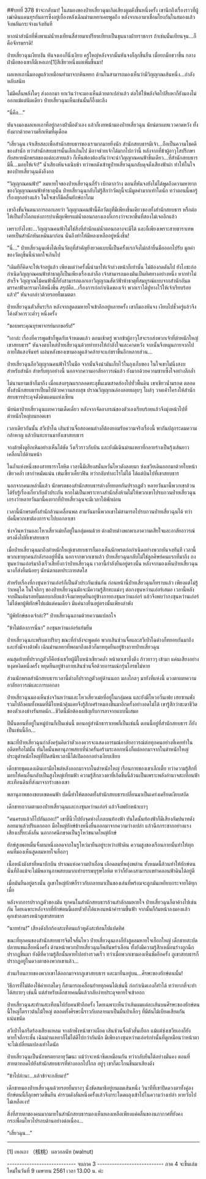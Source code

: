 ##บทที่ 378 ข้าจะกลับมา!
ในสมองของป๋ายเสี่ยวฉุนเกิดเสียงตูมดังขึ้นหนึ่งครั้ง เขานึกถึงเรื่องราวที่ผู้เฒ่าดินแดนทุรกันดารซึ่งอยู่เบื้องหลังเฉินม่านเหยาเคยพูดถึง หลังจากเอามาเชื่อมโยงกันในสมองแล้วจึงพลันกระจ่างแจ้งทันที

หากนำสำนักที่พึ่งพาแม่น้ำทงเทียนสี่สายมาเปรียบเทียบเป็นขุนนางฝ่ายราชการ ถ้าเช่นนั้นเทียนจุน...ก็คือจักรพรรดิ!

ป๋ายเสี่ยวฉุนเงียบงัน หันจงเองก็นิ่งเงียบ ครู่ใหญ่หลังจากนั้นหันจงก็ลุกขึ้นยืน เมื่อยกมือขวาขึ้น กลางฝ่ามือของเขาก็มีเหอเถา[1]สีเขียวหนึ่งผลเพิ่มขึ้นมา!

ผลเหอเถานี้มองดูแล้วเหมือนทำมาจากหินหยก ด้านในสามารถมองเห็นว่ามีวิญญาณเส้นหนึ่ง...กำลังหลับสนิท

ไม่มีคลื่นพลังใดๆ ส่งออกมา ยกเว้นว่าจะมองเห็นด้วยตาเปล่าแล้ว ต่อให้ใช้พลังจิตไปสืบหาก็ยังมองไม่ออกแม้แต่นิดเดียว ป๋ายเสี่ยวฉุนเห็นเช่นนั้นก็อึ้งตะลึง

“นี่คือ...”

หันจงมองผลเหอเถาที่อยู่กลางฝ่ามือตัวเอง แล้วก็เงยหน้ามองป๋ายเสี่ยวฉุน นัยน์ตาเผยแววคาดหวัง ทั้งยังมากด้วยความฮึกเหิมที่ดุเดือด

“เสี่ยวฉุน เจ้าเสียสละเพื่อสำนักสยบธารของเรามากมายยิ่งนัก สำนักสยบธารมีเจ้า...ถือเป็นความโชคดีของสำนัก ทว่าสำนักสยบธารนั้นเล็กเกินไป มิอาจช่วยเจ้าได้มากไปกว่านี้ หลังจากที่ข้าผู้อาวุโสปรึกษากับสหายนักพรตของแต่ละสายแล้ว ก็เห็นพ้องต้องกันว่าจะนำวิญญาณคนฟ้าชิ้นเดียว...ที่สำนักสยบธารมีนี้...มอบให้เจ้า!” น้ำเสียงหันจงเนิบช้า ทว่าพอดังเข้าหูป๋ายเสี่ยวฉุนกลับดุจดั่งเสียงฟ้าผ่า ทำให้ในใจของป๋ายเสี่ยวฉุนดังอึงอล

“วิญญาณคนฟ้า!” ลมหายใจของป๋ายเสี่ยวฉุนถี่รัว เบิกตากว้าง ตอนที่หันจงยังไม่ได้พูดถึงความหายากของวิญญาณคนฟ้าห้าธาตุนั้น ป๋ายเสี่ยวฉุนกลับไม่รู้สึกว่าวัตถุนี้จะมีมูลค่ามากเท่าใดนัก ทว่าตอนนี้พอรู้เรื่องทุกอย่างแล้ว ในใจเขาก็มีคลื่นยักษ์ถาโถม

เขาถึงขั้นจินตนาการออกเลยว่า วิญญาณคนฟ้านี้คือวัตถุที่มีเพียงชิ้นเดียวของทั้งสำนักสยบธาร หรือต่อให้เป็นทั่วโลกแห่งการบำเพ็ญเพียรแม่น้ำตอนกลางเองก็เกรงว่าจะหาชิ้นที่สองไม่เจออีกแล้ว

เพราะยังไงซะ...วิญญาณคนฟ้าไม่ใช่สิ่งที่สำนักแม่น้ำตอนกลางจะมีได้ และก็เพียงเพราะสายธาราเทพเคยเป็นสำนักหันเหมินมาก่อน นั่นถึงทำให้มีหลงเหลืออยู่หนึ่งชิ้น!

“นี่...” ป๋ายเสี่ยวฉุนเพิ่งได้เห็นวัตถุที่สำคัญยิ่งยวดแบบนี้เป็นครั้งแรกจึงไม่กล้ายื่นมือออกไปรับ มูลค่าของวัตถุชิ้นนี้น่าตกใจเกินไป

“เดิมทีก็คิดจะให้เจ้าอยู่แล้ว เพียงแต่ว่าครั้งนี้นำมาให้เจ้าล่วงหน้าก็เท่านั้น ไม่ต้องกดดันไป ยังไงซะก่อกำเนิดวิญญาณคนฟ้าห้าธาตุก็เป็นเพียงเรื่องเล่าลือ เจ้าสามารถมองมันเป็นทิศทางอย่างหนึ่ง หากทำไม่สำเร็จ วิญญาณไม้คนฟ้านี้ก็ยังสามารถแลกเอาวิญญาณสัตว์ฟ้าห้าธาตุที่สมบูรณ์แบบจากสำนักอันตมรรคาฟ้าดารามาได้หนึ่งชิ้น สรุปคือ...เรื่องการก่อกำเนิดของเจ้า พวกเราได้ปูทางไว้ให้เจ้าเรียบร้อยแล้ว!” หันจงกล่าวด้วยรอยยิ้มเมตตา

ป๋ายเสี่ยวฉุนตัวสั่นระริก หลังจากสูดลมหายใจเข้าลึกอยู่หลายครั้ง เขาก็มองหันจง เงียบไปชั่วครู่แล้วจึงโค้งตัวคารวะต่ำๆ หนึ่งครั้ง

“ขอบพระคุณบุรพาจารย์มากขอรับ!”

“เอาล่ะ เรื่องที่ควรพูดข้าก็พูดกับเจ้าหมดแล้ว ตอนเช้าตรู่ พวกข้าผู้อาวุโสจะรอส่งพวกเจ้าที่ตำหนักใหญ่เขาสยบธาร” หันจงตบไหล่ป๋ายเสี่ยวฉุนด้วยท่าทางให้กำลังใจและคาดหวัง จากนั้นจึงหมุนกายจากไป ภายใต้แสงจันทร์ แผ่นหลังของเขามองดูแล้วคล้ายจะแก่ชราขึ้นอีกหลายส่วน...

ป๋ายเสี่ยวฉุนถือวิญญาณคนฟ้าไว้ในมือ จากนั้นจึงนำมันเก็บไว้ในถุงเก็บของ ในใจเขาไม่นิ่งสงบ สำหรับสำนัก สำหรับทุกอย่างนี้ นอกจากความอาลัยอาวรณ์แล้ว ยังมากด้วยความซาบซึ้งใจอย่างลึกล้ำ

ไม่นานยามเช้าก็มาถึง เมื่อแสงอรุณแรกลอดทะลุชั้นเมฆสาดส่องไปทั่วพื้นดิน เขาเขียวน้ำมรกต ตลอดทั้งสำนักสยบธารเปี่ยมไปด้วยความสงบสุข ปราณวิญญาณล่องลอยผลุบๆ โผล่ๆ วาดเค้าโครงให้สำนักสยบธารประดุจดั่งดินแดนแห่งเซียน

นัยน์ตาป๋ายเสี่ยวฉุนเผยความเด็ดเดี่ยว หลังจากจัดอาภรณ์ของตัวเองเรียบร้อยแล้วจึงมุ่งหน้าไปที่ตำหนักใหญ่บนยอดเขา

เวลาเดียวกันนั้น สวีเป่าไฉ เสินซ่วนจื่อสองคนต่างก็ต้องยอมรับความจริงเรื่องนี้ พากันปลุกระดมความกล้าหาญ แล้วบินทะยานมายังเขาสยบธาร

จางต้าพั่งดูฮึกเหิมอย่างเห็นได้ชัด วิ่งเร็วราวกับบิน และยังมีเฉินม่านเหยาที่กลายร่างเป็นรุ้งเส้นยาวเคลื่อนไปด้านหน้า

ในถ้ำแห่งหนึ่งของสายธาราโลหิต เวลานี้มีเสียงสนั่นหวั่นไหวดังลอยมา ซ่งเชวียเดินออกมาด้วยใบหน้าเขียวคล้ำ เขากำหมัดแน่น เข่นเขี้ยวเคี้ยวฟัน ทว่ากลับทำอะไรไม่ได้ ได้แต่บินไปที่เขาสยบธาร

นอกจากคนเหล่านี้แล้ว นักพรตของสำนักสยบธารต่างก็ทยอยกันปรากฏตัว หลายวันมานี้พวกเขาล้วนได้รับรู้เรื่องเกี่ยวกับตัวประกัน หากไม่เป็นเพราะทางสำนักสั่งห้ามไม่ให้พวกเขาไปรบกวนป๋ายเสี่ยวฉุน เกรงว่าหลายวันมานี้คงยากที่ป๋ายเสี่ยวฉุนจะมีเวลาได้พักผ่อน

เวลานี้นักพรตทั้งสำนักล้วนเคลื่อนพล สามวันมานี้พวกเขาไม่สามารถไปรบกวนป๋ายเสี่ยวฉุนได้ ทว่าบัดนี้พวกเขาต้องการจะไปบอกลาเขา

ซ่งจวินหว่านและโหวเสี่ยวเม่ยก็อยู่ในกลุ่มคนด้วย ต่างฝ่ายต่างพกพาเอาความเสียใจและอาลัยอาวรณ์ตรงดิ่งไปที่เขาสยบธาร

เมื่อป๋ายเสี่ยวฉุนมาถึงตำหนักใหญ่เขาสยบธารก็มองเห็นนักพรตก่อกำเนิดอย่างพวกหันจงทันที เวลานี้พวกเขาทุกคนกำลังรออยู่ที่นั่น นอกจากพวกเขาแล้ว ป๋ายเสี่ยวฉุนกลับไม่ใช่ลูกศิษย์คนแรกที่มาถึง กงซุนหว่านเอ๋อร์มาถึงเร็วเสียยิ่งกว่าป๋ายเสี่ยวฉุน เวลานี้กำลังยืนอยู่ตรงนั้น หลังจากมองเห็นป๋ายเสี่ยวฉุน นางก็ส่งยิ้มน้อยๆ นัยน์ตาเผยประกายสดใส

สำหรับเรื่องที่กงซุนหว่านเอ๋อร์ก็เป็นตัวประกันเช่นกัน ก่อนหน้านี้ป๋ายเสี่ยวฉุนก็ทราบแล้ว เพียงแต่ไม่รู้ว่าเหตุใด ในใจลึกๆ ของป๋ายเสี่ยวฉุนมักจะมีความรู้สึกทะแม่งๆ ต่อกงซุนหว่านเอ๋อร์เสมอ เวลานี้หลังจากฝืนเค้นรอยยิ้มตอบกลับแล้วจึงมาหยุดยืนอยู่ข้างกายกงซุนหว่านเอ๋อร์ แล้วจึงพบว่ากงซุนหว่านเอ๋อร์ไม่ได้พาผู้พิทักษ์ไปแม้แต่คนเดียว มีแค่นางยืนอยู่ตรงนั้นเพียงลำพัง

“ผู้พิทักษ์ของเจ้าล่ะ?” ป๋ายเสี่ยวฉุนถามด้วยความแปลกใจ

“ข้าไม่ต้องการนี่นา” กงซุนหว่านเอ๋อร์แย้มยิ้ม

ป๋ายเสี่ยวฉุนกะพริบตาปริบๆ ขณะที่กำลังจะพูดต่อ พวกเสินซ่วนจื่อและสวีเป่าไฉต่างก็ทยอยกันมาถึง และยังมีจางต้าพั่ง เฉินม่านเหยาที่พอมาถึงแล้วก็มาหยุดยืนอยู่ข้างกายป๋ายเสี่ยวฉุน

คนสุดท้ายที่ปรากฏตัวก็คือซ่งเชวียผู้มีใบหน้าเขียวคล้ำ หน้าตาเขาบึ้งตึง ก้าวยาวๆ เข้ามา แค่นเสียงอย่างหงุดหงิดหนึ่งครั้ง หยุดยืนอยู่ข้างกายเสินซ่วนจื่อด้วยอารมณ์กรุ่นโกรธไม่หาย

ส่วนนักพรตสำนักสยบธารเวลานี้ต่างก็ปรากฏตัวอยู่ด้านนอก มองไกลๆ มายังที่แห่งนี้ ดวงตาเผยความอาลัยอาวรณ์และการบอกลา

ป๋ายเสี่ยวฉุนมองเห็นซ่งจวินหว่านและโหวเสี่ยวเม่ยที่อยู่ในกลุ่มคน และยังมีโหวอวิ๋นเฟย เฮยซานพั่ง รวมไปถึงคนทั้งหมดที่มีใบหน้าคุ้นเคยจึงรู้สึกเศร้าหมองขึ้นมาอีกครั้งอย่างอดไม่ได้ เขารู้สึกว่าชะตาชีวิตของตัวเองช่างรันทดนัก...ชีวิตนี้มักต้องเผชิญกับการลาจากแบบนี้เสมอ

ปีนั้นตอนที่อยู่ในหมู่บ้านก็เป็นเช่นนี้ ตอนอยู่สำนักธาราเทพก็เป็นเช่นนี้ ตอนนี้อยู่ที่สำนักสยบธาร ก็ยังเป็นเช่นนี้อีก...

ขณะที่ป๋ายเสี่ยวฉุนกำลังครุ่นคิดว่าตัวเองควรจะแสดงอารมณ์อาลัยอาวรณ์ต่อทุกคนอย่างที่เคยทำในอดีตหรือไม่นั้น ทันใดนั้นพลานุภาพสยบที่น่าครั่นคร้ามระลอกหนึ่งก็แผ่ออกมาจากในตำหนักใหญ่ ประตูตำหนักใหญ่ที่ปิดสนิทเวลานี้ได้เปิดออกอย่างเงียบเชียบ

เด็กชายชุดแดงเดินเอามือไพล่หลังออกมาจากในตำหนักใหญ่ เรือนกายของเขาเล็กเตี้ย ทว่าความรู้สึกที่มอบให้คนอื่นกลับเป็นสูงใหญ่เทียมฟ้า ความรู้สึกลวงตาที่เกิดขึ้นนี้ล้วนเป็นเพราะพลังอำนาจสะเทือนฟ้าสะเทือนดินที่ส่งมาจากร่างของเขา

พลานุภาพของขอบเขตคนฟ้า บัดนี้ทำให้ตลอดทั้งสำนักสยบธารเปลี่ยนมาเป็นเคร่งเครียดเงียบสงัด

เด็กชายกวาดตามองป๋ายเสี่ยวฉุนและกงซุนหว่านเอ๋อร์ แล้วจึงพยักหน้าเบาๆ

“คนครบแล้วก็ไปกันเถอะ!” เขาชี้นิ้วไปยังจุดห่างไกลบนท้องฟ้า ทันใดนั้นท้องฟ้าก็มีเสียงกัมปนาทดังลอยมาแล้วปริแตกออก มือใหญ่ยักษ์ข้างหนึ่งยื่นออกมาจากความว่างเปล่า แล้วฉีกกระชากอย่างแรง เสียงเปรี๊ยะดังลั่น นภากาศฉีกขาดเป็นรูโหว่ขนาดใหญ่ยักษ์

ยักษ์สูงพอหมื่นจั้งตนหนึ่งลอดจากในรูโหว่มายืนอยู่ระหว่างฟ้าดิน ความสูงของเรือนกายนั้นทำให้ทุกคนที่มองเห็นสูดลมหายใจเฮือกๆ

เนื้อหนังมังสาที่หนาบึกบึน ปราณแห่งความป่าเถื่อน เลือดลมที่พลุ่งพล่าน ทั้งหมดนี้ล้วนทำให้ยักษ์ตนนั่นที่ถึงแม้จะไม่มีพลานุภาพสยบมากเท่าบรรพบุรุษโลหิต ทว่าก็ยังคงสามารถเขย่าคลอนฟ้าดินได้อยู่ดี

เมื่อมันยืนอยู่ตรงนั้น ภูเขาใหญ่ยักษ์ก็ราวกับกลายมาเป็นของเล่นที่พร้อมจะถูกมันเหยียบกระจายได้ทุกเมื่อ

หลังจากการปรากฏตัวของมัน ทุกคนในสำนักสยบธารล้วนสำลักลมหายใจ ป๋ายเสี่ยวฉุนก็ตาค้างไปเช่นกัน โดยเฉพาะหลังจากที่ยักษ์ตนนี้เผยตัวยังได้แหงนหน้าคำรามขึ้นฟ้า จากนั้นก็ก้มหน้าลงมองแล้วคุกเข่าลงตรงหน้าภูเขาสยบธาร

“นายท่าน!” เสียงดังกึกก้องสะเทือนแก้วหูดังสะท้อนไปแปดทิศ

ขณะที่ทุกคนของสำนักสยบธารจิตใจสั่นไหว ป๋ายเสี่ยวฉุนเองก็ยังสูดลมหายใจเฮือกใหญ่ เด็กชายสะบัดปลายแขนเสื้อหนึ่งครั้ง ด้านหน้าพวกป๋ายเสี่ยวฉุนก็พลันพร่าเลือน ทั้งยังมีความรู้สึกเหมือนร่างถูกฉีกปรากฏขึ้นมา ยังดีที่ความรู้สึกนั้นหายไปอย่างรวดเร็ว ทว่าเมื่อพวกเขามองเห็นชัดอีกครั้ง ภูเขาสยบธารก็ปรากฏอยู่ในดวงตาของพวกเขาแล้ว...

ส่วนเรือนกายของพวกเขาได้ออกมาจากภูเขาสยบธาร และมายืนอยู่บน...ศีรษะของยักษ์ตนนั้น!

วิธีการที่ไม่ต้องใช้ค่ายกลใดๆ ก็สามารถเคลื่อนย้ายทุกคนได้เช่นนี้ ก่อกำเนิดเองก็ทำได้ ทว่ายากที่จะทำได้สบายๆ เช่นนี้ แต่สำหรับเด็กชายคนนี้แล้วกลับง่ายประดุจหายใจเข้าออก

ป๋ายเสี่ยวฉุนสะท้านสะเทือนไปกับคนฟ้าอีกครั้ง โดยเฉพาะเห็นว่าเส้นผมแต่ละเส้นบนศีรษะของยักษ์ตนนี้ใหญ่โตราวต้นไม้ใหญ่ ตลอดทั้งศีรษะนี้ราวกับกลายมาเป็นผืนป่าเล็กๆ ที่มีต้นไม้เบียดเสียดกันแน่นขนัด

สวีเป่าไฉกรีดร้องเสียงแหลม จางต้าพั่งหน้าขาวเผือด เสินซ่วนจื่อตัวสั่นเยือก แม้แต่ซ่งเชวียเองก็ยังหายใจถี่กระชั้น เฉินม่านเหยาก็ไม่ได้ดีไปกว่ากันนัก มีเพียงกงซุนหว่านเอ๋อร์เท่านั้นที่ดูเหมือนว่าหน้าตาจะไม่เปลี่ยนแปลงเท่าใดนัก

ป๋ายเสี่ยวฉุนเป็นนักพรตยาอายุวัฒนะ แม้ว่าจะหน้าซีดเหมือนกัน ทว่ากลับยืนได้อย่างมั่นคง ตอนที่สายตาทอดไปยังสำนักสยบธารที่ห่างออกไปไกล อยู่ๆ เขาก็ตะโกนขึ้นมาเสียงดัง

“ข้าไปล่ะนะ...แล้วข้าจะกลับมา!”

เด็กชายมองป๋ายเสี่ยวฉุนด้วยรอยยิ้มบางๆ นั่งขัดสมาธิอยู่บนผมเส้นหนึ่ง วินาทีที่เขาปิดดวงตาทั้งคู่ลง ยักษ์ตนนี้ก็ลุกพรวดขึ้นยืน คำรามดังลั่นหนึ่งครั้งแล้วจึงกระโดดผลุงเข้าไปในความว่างเปล่า หายวับไปไม่เหลือเงา!

สิ่งที่สายตาของคนมากมายในสำนักสยบธารมองเห็นหลงเหลือเพียงแค่คลื่นของนภากาศที่ยังคงกระเพื่อมไหวไปรอบด้านอย่างต่อเนื่อง...

“เสี่ยวฉุน...”

------

[1] เหอเถา （核桃）ผลวอลนัท (walnut)

---------------------------- จบภาค 3 ---------------------------
ภาค 4 จะขึ้นเล่มใหม่ในวันที่ 9 เมษายน 2561 เวลา 13.00 น. ค่ะ